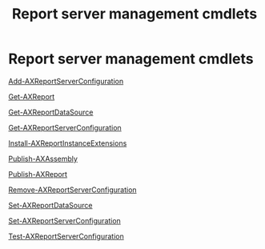 ﻿---
title: Report server management cmdlets
TOCTitle: Report server management cmdlets
ms:assetid: 54DBDE49-A5E4-1104-EC3E-82DBAD6998B2
ms:mtpsurl: https://technet.microsoft.com/en-us/library/Hh706139(v=AX.60)
ms:contentKeyID: 42528998
ms.date: 12/17/2013
mtps_version: v=AX.60
---

# Report server management cmdlets

[Add-AXReportServerConfiguration](add-axreportserverconfiguration.md)

[Get-AXReport](get-axreport.md)

[Get-AXReportDataSource](get-axreportdatasource.md)

[Get-AXReportServerConfiguration](get-axreportserverconfiguration.md)

[Install-AXReportInstanceExtensions](install-axreportinstanceextensions.md)

[Publish-AXAssembly](publish-axassembly.md)

[Publish-AXReport](publish-axreport.md)

[Remove-AXReportServerConfiguration](remove-axreportserverconfiguration.md)

[Set-AXReportDataSource](set-axreportdatasource.md)

[Set-AXReportServerConfiguration](set-axreportserverconfiguration.md)

[Test-AXReportServerConfiguration](test-axreportserverconfiguration.md)

